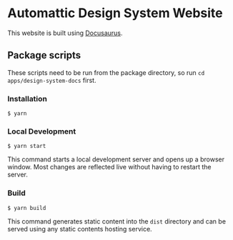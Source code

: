 # Automattic Design System Website

This website is built using [Docusaurus](https://docusaurus.io/).

## Package scripts

These scripts need to be run from the package directory, so run `cd apps/design-system-docs` first.

### Installation

```
$ yarn
```

### Local Development

```
$ yarn start
```

This command starts a local development server and opens up a browser window. Most changes are reflected live without having to restart the server.

### Build

```
$ yarn build
```

This command generates static content into the `dist` directory and can be served using any static contents hosting service.
